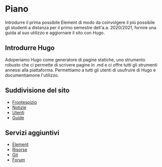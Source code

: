 # Piano

Introdurre il prima possibile Element di modo da coinvolgere il più possibile
gli studenti a distanza per il primo semestre dell'a.a. 2020/2021, fornire una
guida al suo utilizzo e aggiornare il sito con Hugo.

## Introdurre Hugo

Adoperiamo Hugo come generatore di pagine statiche, uno strumento robusto che ci
permette di scrivere pagine in .md e ci offre tutti gli strumenti annessi alla
piattaforma. Permettiamo a tutti gli utenti di usufruire di Hugo e
documentiamone l'utilizzo.

## Suddivisione del sito

- [Frontespizio](frontespizio.md)
- [Notizie](notizie.md)
- [Utenti](utenti.md)
- [Guide](guide.md)

## Servizi aggiuntivi

- [Element](element.md)
- [Risorse](risorse.md)
- [Git](git.md)
- [Forum](forum.md)
